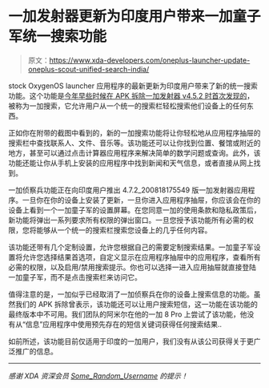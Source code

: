# 一加发射器更新为印度用户带来一加童子军统一搜索功能

> 原文：<https://www.xda-developers.com/oneplus-launcher-update-oneplus-scout-unified-search-india/>

stock OxygenOS launcher 应用程序的最新更新为印度用户带来了新的统一搜索功能。这个功能是[今年早些时候在 APK 拆除一加发射器 v4.5.2 时首次发现的](https://www.xda-developers.com/oneplus-launcher-4-5-2-prepares-searchplus-scout-indian-oxygenos-builds/)，被称为一加搜索，它允许用户从一个统一的搜索栏轻松搜索他们设备上的任何东西。

正如你在附带的截图中看到的，新的一加搜索功能将让你轻松地从应用程序抽屉的搜索栏中查找联系人、文件、音乐等。该功能还可以让你找到位置、餐馆或附近的地方，甚至可以通过点击计算器应用程序来解决简单的数学问题或查询。此外，该功能还能让你从手机上安装的应用程序中找到新闻和天气信息，或者直接从网上找到。

一加侦察兵功能正在向印度用户推出 4.7.2_200818175549 版一加发射器应用程序。一旦你在你的设备上安装了更新，一旦你进入应用程序抽屉，你应该会在你的设备上看到一个一加童子军的设置屏幕。在您同意一加的使用条款和隐私政策后，新功能将弹出一系列要求所有权限的弹出窗口。一旦您授予该功能所有必需的权限，您将能够从一个统一的搜索栏搜索您设备上的几乎任何内容。

该功能还带有几个定制设置，允许您根据自己的需要定制搜索结果。一加童子军设置将允许您选择结果首选项，自定义显示在应用程序抽屉中的应用程序，查看所有必需的权限，以及启用/禁用搜索提示。你也可以选择一进入应用抽屉就直接登陆一加童子军，而不是点击搜索栏来访问它。

值得注意的是，一加似乎已经取消了一加侦察兵在你的设备上搜索信息的功能。虽然我们的 APK 拆除曾表示，该功能还可以让用户搜索短信，这一功能在该功能的最终版本中不可用。我们团队的阿米尔在他的一加 8 Pro 上尝试了该功能，他没有从“信息”应用程序中使用预先存在的短信关键词获得任何搜索结果..

如前所述，该功能目前仅适用于印度的一加用户，我们没有从该公司获得关于更广泛推广的信息。

* * *

*感谢 XDA 资深会员 [Some_Random_Username](https://forum.xda-developers.com/member.php?u=8234677) 的提示！*